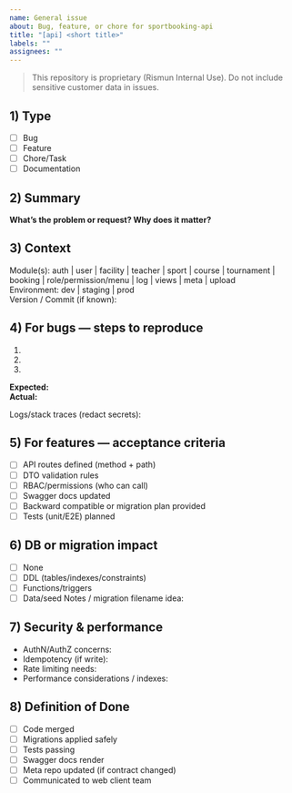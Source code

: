 ```yaml
---
name: General issue
about: Bug, feature, or chore for sportbooking-api
title: "[api] <short title>"
labels: ""
assignees: ""
---
```


> This repository is proprietary (Rismun Internal Use). Do not include sensitive customer data in issues.

## 1) Type
- [ ] Bug
- [ ] Feature
- [ ] Chore/Task
- [ ] Documentation

## 2) Summary
**What’s the problem or request? Why does it matter?**

## 3) Context
Module(s): auth | user | facility | teacher | sport | course | tournament | booking | role/permission/menu | log | views | meta | upload  
Environment: dev | staging | prod  
Version / Commit (if known):

## 4) For bugs — steps to reproduce
1. 
2. 
3. 

**Expected:**  
**Actual:**

Logs/stack traces (redact secrets):

## 5) For features — acceptance criteria
- [ ] API routes defined (method + path)
- [ ] DTO validation rules
- [ ] RBAC/permissions (who can call)
- [ ] Swagger docs updated
- [ ] Backward compatible or migration plan provided
- [ ] Tests (unit/E2E) planned

## 6) DB or migration impact
- [ ] None
- [ ] DDL (tables/indexes/constraints)
- [ ] Functions/triggers
- [ ] Data/seed
Notes / migration filename idea:

## 7) Security & performance
- AuthN/AuthZ concerns:
- Idempotency (if write):
- Rate limiting needs:
- Performance considerations / indexes:

## 8) Definition of Done
- [ ] Code merged
- [ ] Migrations applied safely
- [ ] Tests passing
- [ ] Swagger docs render
- [ ] Meta repo updated (if contract changed)
- [ ] Communicated to web client team

